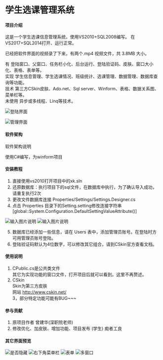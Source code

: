 # 学生选课管理系统

#### 项目介绍

这是一个学生选课信息管理系统，使用VS2010+SQL2008编写。
在VS2017+SQL2014打开、运行正常。  

已经把软件界面的视频录了下来，有两个.mp4 视频文件，共 3.8MB 大小。


有 登陆窗口、父窗口、任务栏小化、后台运行、登陆验证码、皮肤、窗口大小化、表格、表单等。  
实现 学生信息管理、学生选课情况、班级统计、选课管理、数据管理、数据库查询等功能。  
技术 第三方CSkin皮肤、Ado.net、Sql server、Winform、表格、数据关系图、菜单栏等。  
未使用 异步或多线程、Linq等技术。

![登陆界面](https://gitee.com/uploads/images/2018/0629/164447_08f92471_1935277.png "屏幕截图.png")

![管理界面](https://gitee.com/uploads/images/2018/0629/164532_8bd38135_1935277.png "屏幕截图.png")
#### 软件架构
软件架构说明

使用C#编写，为winform项目

#### 安装教程

1. 直接使用vs2010打开项目中的xk.sln
2. 还原数据库：执行项目下的sql文件，在数据库中执行，为了确认导入成功，请重复执行2次
3. 更改文件数据库连接 Properties/Settings/Settings.Designer.cs
4. 点击 Properties 目录下的Setting.setting修改连接字符串  
    [global::System.Configuration.DefaultSettingValueAttribute()]  

![输入图片说明](https://gitee.com/uploads/images/2018/0629/164832_6b4f59f9_1935277.png "屏幕截图.png")
![输入图片说明](https://gitee.com/uploads/images/2018/0629/165111_5d11f466_1935277.png "屏幕截图.png")

5. 数据库已经添加一些信息，请在 Users 表中，添加管理员账号。在登陆时方可用管理员账号登陆。  
6. 登陆验证码默认为4位数字，可以修改其它组合，请到CSkin官方查看文档。  

#### 使用说明

1. CPublic.cs是公共类文件  
其它为实现功能的窗口文件，打开项目后就可以看到。这里不再赘述。  
2. CSkin  
Skin为第三方皮肤  
网站 http://www.cskin.net/  
3，部分特定功能可能有BUG~~~
#### 参与贡献

1. 原项目作者 曾建华(深职院老师)
2. 修改优化、加皮肤、增加功能、项目发布 (学生) 痴者工良

#### 其它界面预览

![是否隐藏](https://images.gitee.com/uploads/images/2018/1129/184851_d94e545d_1935277.png "屏幕截图.png")
![右下角菜单栏](https://images.gitee.com/uploads/images/2018/1129/184946_2be24cf8_1935277.png "屏幕截图.png")
![表单](https://images.gitee.com/uploads/images/2018/1129/184832_c63f8be5_1935277.png "屏幕截图.png")
![多窗口](https://images.gitee.com/uploads/images/2018/1129/185037_7bf04cbf_1935277.png "屏幕截图.png")